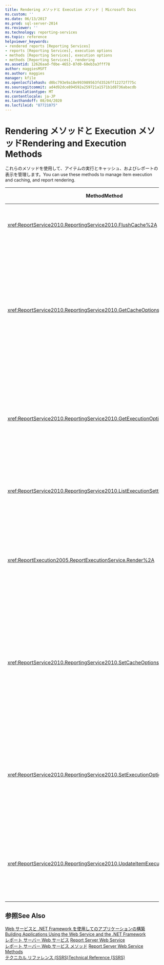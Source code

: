 ```yaml
---
title: Rendering メソッドと Execution メソッド | Microsoft Docs
ms.custom: ''
ms.date: 06/13/2017
ms.prod: sql-server-2014
ms.reviewer: ''
ms.technology: reporting-services
ms.topic: reference
helpviewer_keywords:
- rendered reports [Reporting Services]
- reports [Reporting Services], execution options
- methods [Reporting Services], execution options
- methods [Reporting Services], rendering
ms.assetid: 12626aad-f0be-4653-87d0-60eb3a3fff78
author: maggiesMSFT
ms.author: maggies
manager: kfile
ms.openlocfilehash: d0bc793e9a18e993989563fd3526ff12272f775c
ms.sourcegitcommit: ad4d92dce894592a259721a1571b1d8736abacdb
ms.translationtype: MT
ms.contentlocale: ja-JP
ms.lasthandoff: 08/04/2020
ms.locfileid: "87721075"
---
```

# <a name="rendering-and-execution-methods"></a><span data-ttu-id="e60df-102">Rendering メソッドと Execution メソッド</span><span class="sxs-lookup"><span data-stu-id="e60df-102">Rendering and Execution Methods</span></span>
  <span data-ttu-id="e60df-103">これらのメソッドを使用して、アイテムの実行とキャッシュ、およびレポートの表示を管理します。</span><span class="sxs-lookup"><span data-stu-id="e60df-103">You can use these methods to manage item execution and caching, and report rendering.</span></span>  
  
|<span data-ttu-id="e60df-104">Method</span><span class="sxs-lookup"><span data-stu-id="e60df-104">Method</span></span>|<span data-ttu-id="e60df-105">アクション</span><span class="sxs-lookup"><span data-stu-id="e60df-105">Action</span></span>|  
|------------|------------|  
|<xref:ReportService2010.ReportingService2010.FlushCache%2A>|<span data-ttu-id="e60df-106">アイテムのキャッシュを無効にします。</span><span class="sxs-lookup"><span data-stu-id="e60df-106">Invalidates the cache for an item.</span></span>|  
|<xref:ReportService2010.ReportingService2010.GetCacheOptions%2A>|<span data-ttu-id="e60df-107">アイテムのキャッシュ構成と、キャッシュされたコピーの有効期限がいつ切れるかを表す設定を返します。</span><span class="sxs-lookup"><span data-stu-id="e60df-107">Returns the cache configuration for an item and the settings that describe when the cached copy of the item expires.</span></span>|  
|<xref:ReportService2010.ReportingService2010.GetExecutionOptions%2A>|<span data-ttu-id="e60df-108">個々のアイテムの実行オプションおよび関連付けられている設定を返します。</span><span class="sxs-lookup"><span data-stu-id="e60df-108">Returns the execution option and associated settings for an individual item.</span></span>|  
|<xref:ReportService2010.ReportingService2010.ListExecutionSettings%2A>|<span data-ttu-id="e60df-109">サポートされている実行設定の一覧を返します。</span><span class="sxs-lookup"><span data-stu-id="e60df-109">Returns a list of supported execution settings.</span></span>|  
|<xref:ReportExecution2005.ReportExecutionService.Render%2A>|<span data-ttu-id="e60df-110">指定されたレポートを処理し、指定された書式でレポートを表示します。</span><span class="sxs-lookup"><span data-stu-id="e60df-110">Processes the specified report and renders it in a specified format.</span></span>|  
|<xref:ReportService2010.ReportingService2010.SetCacheOptions%2A>|<span data-ttu-id="e60df-111">アイテムをキャッシュ用に構成し、キャッシュ内のアイテムの有効期限を示す設定を提供します。</span><span class="sxs-lookup"><span data-stu-id="e60df-111">Configures an item to be cached and provides settings that specify when the cached copy of the item expires.</span></span>|  
|<xref:ReportService2010.ReportingService2010.SetExecutionOptions%2A>|<span data-ttu-id="e60df-112">指定したアイテムの実行オプションおよび関連付けられた実行プロパティを設定します。</span><span class="sxs-lookup"><span data-stu-id="e60df-112">Sets execution options and associated execution properties for a specified item.</span></span>|  
|<xref:ReportService2010.ReportingService2010.UpdateItemExecutionSnapshot%2A>|<span data-ttu-id="e60df-113">指定したアイテムのアイテム実行スナップショットを生成します。</span><span class="sxs-lookup"><span data-stu-id="e60df-113">Generates an item execution snapshot for a specified item.</span></span>|  
  
## <a name="see-also"></a><span data-ttu-id="e60df-114">参照</span><span class="sxs-lookup"><span data-stu-id="e60df-114">See Also</span></span>  
 <span data-ttu-id="e60df-115">[Web サービスと .NET Framework を使用してのアプリケーションの構築](../net-framework/building-applications-using-the-web-service-and-the-net-framework.md) </span><span class="sxs-lookup"><span data-stu-id="e60df-115">[Building Applications Using the Web Service and the .NET Framework](../net-framework/building-applications-using-the-web-service-and-the-net-framework.md) </span></span>  
 <span data-ttu-id="e60df-116">[レポート サーバー Web サービス](../report-server-web-service.md) </span><span class="sxs-lookup"><span data-stu-id="e60df-116">[Report Server Web Service](../report-server-web-service.md) </span></span>  
 <span data-ttu-id="e60df-117">[レポート サーバー Web サービス メソッド](report-server-web-service-methods.md) </span><span class="sxs-lookup"><span data-stu-id="e60df-117">[Report Server Web Service Methods](report-server-web-service-methods.md) </span></span>  
 [<span data-ttu-id="e60df-118">テクニカル リファレンス (SSRS)</span><span class="sxs-lookup"><span data-stu-id="e60df-118">Technical Reference &#40;SSRS&#41;</span></span>](../../technical-reference-ssrs.md)  
  
  
